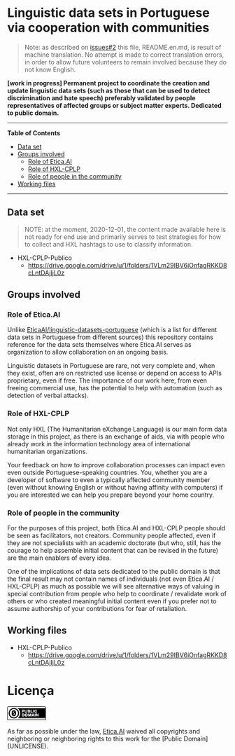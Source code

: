 # Linguistic data sets in Portuguese via cooperation with communities

> Note: as described on [issues#2](https://github.com/EticaAI/EticaAI-linguistic-datasets-pt/issues/2)
  this file, README.en.md, is result of machine translation. No attempt is
  made to correct translation errors, in order to allow future volunteers to
  remain involved because they do not know English.

**[work in progress] Permanent project to coordinate the creation and update
linguistic data sets (such as those that can be used to detect
discrimination and hate speech) preferably validated by people
representatives of affected groups or subject matter experts. Dedicated to
public domain.**

---

**Table of Contents**

<!-- TOC depthFrom:2 -->

- [Data set](#data-set)
- [Groups involved](#groups-involved)
    - [Role of Etica.AI](#role-of-eticaai)
    - [Role of HXL-CPLP](#role-of-hxl-cplp)
    - [Role of people in the community](#role-of-people-in-the-community)
- [Working files](#working-files)

<!-- /TOC -->

---

## Data set

> NOTE: at the moment, 2020-12-01, the content made available here is not
  ready for end use and primarily serves to test strategies for how to
  collect and HXL hashtags to use to classify information.

- HXL-CPLP-Publico
  - <https://drive.google.com/drive/u/1/folders/1VLm29IBV6iOnfagRKKD8cLntDAjIjL0z>

## Groups involved

### Role of Etica.AI

Unlike [EticaAI/linguistic-datasets-portuguese](https://github.com/EticaAI/linguistic-datasets-portuguese)
(which is a list for different data sets
in Portuguese from different sources) this repository contains
reference for the data sets themselves where Etica.AI serves as
organization to allow collaboration on an ongoing basis.

Linguistic datasets in Portuguese are rare, not very complete and, when they exist,
often are on restricted use license or depend on access to APIs
proprietary, even if free. The importance of our work here, from
even freeing commercial use, has the potential to help with automation (such as
detection of verbal attacks).

### Role of HXL-CPLP

Not only HXL (The Humanitarian eXchange Language) is our main form
data storage in this project, as there is an exchange of aids, via
with people who already work in the information technology area of
international humanitarian organizations.

Your feedback on how to improve collaboration processes can impact even
even outside Portuguese-speaking countries. You, whether you are a developer of
software to even a typically affected community member (even without knowing
English or without having affinity with computers) if you are interested we can
help you prepare beyond your home country.

### Role of people in the community

For the purposes of this project, both Etica.AI and HXL-CPLP people should
be seen as facilitators, not creators. Community people
affected, even if they are not specialists with an academic doctorate (but who,
still, has the courage to help assemble initial content that can be
revised in the future) are the main enablers of every idea.

One of the implications of data sets dedicated to the public domain is that the
final result may not contain names of individuals (not even Etica.AI /
HXL-CPLP) as much as possible we will see alternative ways of valuing in
special contribution from people who help to coordinate / revalidate work of
others or who created meaningful initial content even if you prefer
not to assume authorship of your contributions for fear of retaliation.

## Working files
- HXL-CPLP-Publico
  - <https://drive.google.com/drive/u/1/folders/1VLm29IBV6iOnfagRKKD8cLntDAjIjL0z>

# Licença

[![Public Domain](img/dominio-publico.png)](UNLICENSE)

As far as possible under the law, [Etica.AI](https://etica.ai)
waived all copyrights and neighboring or neighboring rights to this
work for the [Public Domain] (UNLICENSE).